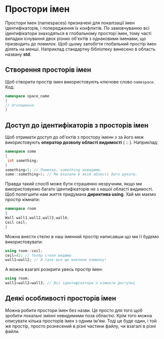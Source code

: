 # Простори імен
Простори імен (namespaces) призначені для локалізації імен ідентифікаторів, і попередження їх конфліктів. По замовчуванню всі ідентифікатори знаходяться в глобальному просторі імен, тому часті випадки існування двох різних об'єктів з однаковими іменами, що призводить до помилок. Щоб цьому запобігти глобальний простір імен ділять на менші. Наприклад стандартну бібліотеку винесено в область названу **std**.

## Створення просторів імен
Щоб створити простір імен використовують ключове слово `namespace`. Код:
```cpp
namespace space_name
{
// Оголошення
}
```

## Доступ до ідентифікаторів з просторів імен
Щоб отримати доступ до об'єктів з простору іменн з за його меж використовують **оператор дозволу області видимості** ( :: ). Наприклад:
```cpp
namespace some
{
 int something;
}
something=1; // Помилка, something невидиме.
some::something=1; // Ми вказали в якій області його шукати.
```

Правда такий спосіб може бути страшенно незручним, якщо ми використовуємо багато ідентифікаторів не з нашої області видимості. Щоб полегшити нам життя придумана **директива using**. Хай ми маємо простір кімнати:
```cpp
namespace room
{
Wall wall1,wall2,wall3,wall4;
Ceil ceil;
}
```

Можна внести стелю в наш іменний простір написавши що ми її будемо використовувати:
```cpp
using room::ceil;
ceil=42; // Тепер стеля видима
wall1=wall2; // А таке все ще викличе помилку!
```
А можна взагалі розкрити увесь простір імен:
```cpp
using room;
wall1=wall2=wall3; // Всі ідентифікатори з кімнати доступні
```

## Деякі особливості просторів імен
Можна робити простори імен без назви. Це просто для того щоб зробити локальні змінні невидимими поза областю. Крім того можна описувати кілька просторів імен з одним ім'ям. Тоді це буде один, і той же простір, просто рознесений в різні частини файлу, чи взагалі в різні файли.


